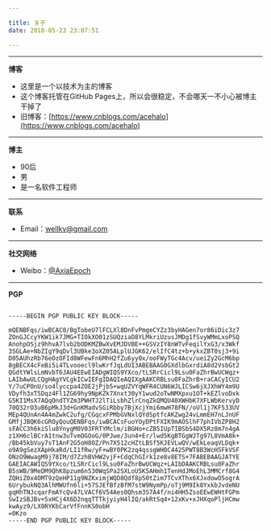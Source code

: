 ```yaml
---

title: 关于
date: 2018-05-23 23:07:51

---
```



----------
**博客**

- 这里是一个以技术为主的博客
- 这个博客托管在GitHub Pages上，所以会很稳定，不会哪天一不小心被博主干掉了
- 旧博客：[https://www.cnblogs.com/acehalo](https://www.cnblogs.com/acehalo)

----------
**博主**

- 90后
- 男
- 是一名软件工程师

----------
**联系**

- Email：[wellkv@gmail.com](mailto:wellkv@gmail.com)

----------
**社交网络**

- Weibo：[@AxiaEpoch](https://weibo.com/friendlykai)

----------
**PGP**

```

-----BEGIN PGP PUBLIC KEY BLOCK-----

mQENBFqs/iwBCAC0/BgTobeU7lFCLXl8DnFvPmgeCYZz3byHAGen7or86iDic3z7
ZOnGJCcyYKW1ik7JMG+TIOkXO01zSUQziaD8YLMkriUzusJMDg1fSvyWMmLxoPSQ
AnohpOSjz9hhvA7lvb2bODKMZBwXvEMJDVBE++GSVzIY8nWTvFeqilYxG3/x3Wkf
3SGLAe+NbZIgY9qDvl3UBke3oXZ05ALplUJGK62/elIfC4tz+b+ykxZBT0sj3+9i
D05AUhzRb76eOzOFId8WFewFn6MhH2fZu6yy0x/ooFWyTGc4Acv/ueiZy2GcM6bp
8gBECX4cFeBi5i4TLvooecl9lwKrfJqLdUI3ABEBAAG0GXdlbGxrdiA8d2VsbGt2
QGdtYWlsLmNvbT6JAU4EEwEIADgWIQS9YXco/tLSRrCicl9Lsu0FaZhrBwUCWqz+
LAIbAwULCQgHAgYVCgkICwIEFgIDAQIeAQIXgAAKCRBLsu0FaZhrB+raCACyICU2
Y/7uCPOnU/so4lyccpa4ZOE2jPjb5+wqUZVYqWFR4CUN6WJLICSw6jXJXhWY4m9U
VDyfh3xT5Dqz4Fl1ZG69hy9NpKZk7Xnxt30yY1wud2oTwNMXpxu1OT+kEZlvoDxk
G5KI1MsX7AQqOndTYZm3PWHTJ2lTiLsbhZlrCnqZkQMQU40XWHbK7XFLWbKervyD
70Q32rO3uB6pMkJ3d+GnKMadvSGiRbby7BjXcjYmi6mwH78FN//oUl1j7KF533UV
MEp4QUnAn4A4mZwkC2ufg/CGqcxFPMbGVNxlQYdSptfcAKZwg24vLmmEH7nLJnUF
GMfjJBQK6cGROyQouQENBFqs/iwBCACsFuoYOyDPtFXIK9mAOSlhF7phIVbZP8H2
sFACC3h6kiSlu8YnygM0V03FRTYMclm/iBGHo+cZB5IUpTIBSbS4DX5Rz8m7n4gA
z1XH6clBCrA1tnw3uTvmOGOoG/0PJwe/3un4+Er/lwd5KgBTGgWJTg97L8VmA8k+
/Bb45kbVuy7sT1AnF2G5oH8OZ/Pn7X512cHZtLBSf5KJEVLwQV/wEkLeaqVLDqk+
o9A9gSezXApHkaRd/LI1fRw/yF+wBY0PK2zq4qssgWH0C4425PWT8B3WcH5FkVSF
ONzO9WwagM9j78IM/d7ZzhBVHW2vjF+CdqChGIrk1ze8v8ETS+7FABEBAAGJATYE
GAEIACAWIQS9YXco/tLSRrCicl9Lsu0FaZhrBwUCWqz+LAIbDAAKCRBLsu0FaZhr
B5sWB/9MeDM9QhK8pzum6n530WqSPa2SXLoU5K5AHmh1TenHdJMoEhL3MMCrf8G4
ZQHiZ0x4OMT9zQeHP11g9NZKximjWQD8Qdf8p50tZim7TCvXThx6XJxdowO5ogrA
6UrybukNQ3AlhMWUfn6li+57SJEfBfzBfM7stW9NymPp/oTj9M9Ik8YxkbJvdeNU
gqHhTNJcqarFmAYcQv47LVACf6V54Aes0Qhsm3S7A4f/ni4HH5ZsoEEwEWHtFGPm
SwIzSBJBv+5xHCj4X6D2nqqTTTkjyiyH4lIQ/akRtSq4+12xKv+xJHXqoPljHCmw
kwAyz9/LX0RYKbCarVfFnnKS0obH
=0Kzo
-----END PGP PUBLIC KEY BLOCK-----
```
